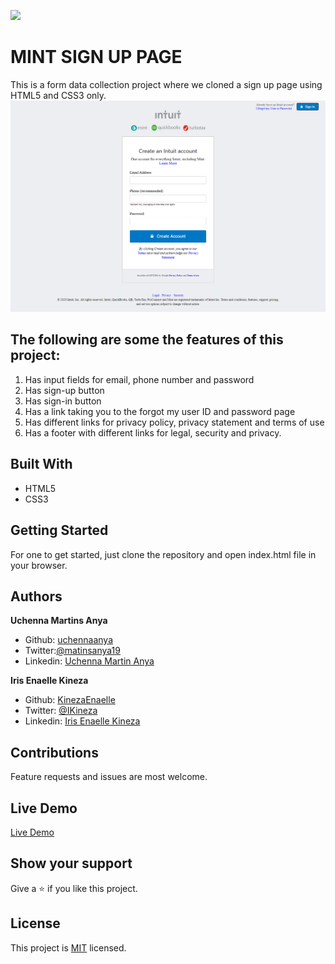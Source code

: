![](https://img.shields.io/badge/Microverse-blueviolet)

# MINT SIGN UP PAGE
This is a form data collection project where we cloned a sign up page using HTML5 and CSS3 only.
![screenshot](assets/images/screenshot.png)

## The following are some the features of this project:

1. Has input fields for email, phone number and password
2. Has sign-up button
3. Has sign-in button
4. Has a link taking you to the forgot my user ID and password page
5. Has different links for privacy policy, privacy statement and terms of use
6. Has a footer with different links for legal, security and privacy.

## Built With

- HTML5
- CSS3

## Getting Started 

For one to get started, just clone the repository and open index.html file in your browser.

## Authors

 **Uchenna Martins Anya**

- Github: [uchennaanya](https://github.com/uchennaanya)
- Twitter:[@matinsanya19](https://twitter.com/martinsanya19)
- Linkedin: [Uchenna Martin Anya](https://www.linkedin.com/in/uchenna-anya/)


**Iris Enaelle Kineza** 

- Github: [KinezaEnaelle](https://github.com/KinezaEnaelle)
- Twitter: [@IKineza](https://twitter.com/ikineza)
- Linkedin: [Iris Enaelle Kineza](https://www.linkedin.com/in/iris-enaelle-kineza-25a676187/)

## Contributions

Feature requests and issues are most welcome.

## Live Demo 

[Live Demo](https://rawcdn.githack.com/KinezaEnaelle/Mint-Signup/27085700cd7e3f65f688edde28c13b23c1c21e25/index.html)

## Show your support

Give a ⭐️ if you like this project.


## License

This project is [MIT](https://github.com/KinezaEnaelle/Mint-Signup/blob/master/LICENSE) licensed.
